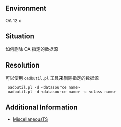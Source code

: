 ## Environment
OA 12.x

## Situation
如何删除 OA 指定的数据源

## Resolution
可以使用 `oadbutil.pl` 工具来删除指定的数据源
```shell
 oadbutil.pl -d <datasource name>
 oadbutil.pl -d <datasource name> -c <class name>
```
## Additional Information
- [MiscellaneousTS](https://docs.microfocus.com/itom/Operations_Agent:12.23/MiscellaneousTS)